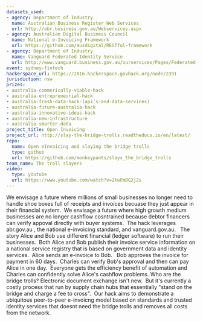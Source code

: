 ```yaml
---
datasets_used:
- agency: Department of Industry
  name: Australian Business Register Web Services
  url: http://abr.business.gov.au/Webservices.aspx
- agency: Australian Digital Business Council
  name: National e-Invoicing Framework
  url: https://github.com/ausdigital/RESTful-framework
- agency: Department of Industry
  name: Vanguard Federated Identity Service
  url: http://www.vanguard.business.gov.au/ourservices/Pages/Federated-Authentication-Service-(FAS).aspx
event: sydney-fintech
hackerspace_url: https://2016.hackerspace.govhack.org/node/2391
jurisdiction: nsw
prizes:
- australia-commerically-viable-hack
- australia-entrepreneurial-hack
- australia-fresh-data-hack-(api’s-and-data-services)
- australia-future-australia-hack
- australia-innovative-ideas-hack
- australia-new-infrastructure
- australia-smarter-data
project_title: Open Invoicing
project_url: http://slay-the-bridge-trolls.readthedocs.io/en/latest/
repo:
  name: Open eInvoicing and slaying the bridge trolls
  type: github
  url: https://github.com/monkeypants/slays_the_bridge_trolls
team_name: The troll slayers
video:
  type: youtube
  url: https://www.youtube.com/watch?v=2twFmDG2j2s
---
```


We envisage a future where millions of small businesses no longer need to handle shoe boxes full of receipts and invoices becuase they just appear in their financial system.  We envisage a future where high growth medium businesses are no longer cashflow cosntrained because debtor financers can verify appoval directly with buyer systems.  The hack leverages abr.gov.au , the national e-invoicing standard, and vanguard.gov.au.  
The story
Alice and Bob use different financial (ledger software) to run their businesses.  Both Alice and Bob publish their invoice service information on a national service registry that is based on government data and identity services.  Alice sends an e-invoice to Bob.   Bob approves the invoice for payment in 60 days.  Charles can verify Bob's approval and then can pay Alice in one day.  Everyone gets the efficiency benefit of automation and Charles can confidently solve Alice's cashflow problems.
Who are the bridge trolls?
Electronic document exchange isn't new.  But it's currently a costly process that run by supply chain hubs that essentially "stand on the bridge and charge a fee to cross".  Our hack aims to demonstrate a ubiquitous peer-to-peer e-invoicng model based on standards and trusted identity services that doesnt need the bridge trolls and removes all costs from the network.